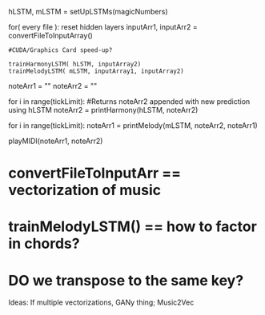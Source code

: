 
hLSTM, mLSTM = setUpLSTMs(magicNumbers)

for( every file ):
    reset hidden layers
    inputArr1, inputArr2 = convertFileToInputArray()

    #CUDA/Graphics Card speed-up?

    trainHarmonyLSTM( hLSTM, inputArray2)
    trainMelodyLSTM( mLSTM, inputArray1, inputArray2)

noteArr1 = ""
noteArr2 = ""

for i in range(tickLimit):
    #Returns noteArr2 appended with new prediction using hLSTM
    noteArr2 = printHarmony(hLSTM, noteArr2)

for i in range(tickLimit):
    noteArr1 = printMelody(mLSTM, noteArr2, noteArr1)

playMIDI(noteArr1, noteArr2)

# convertFileToInputArr == vectorization of music
# trainMelodyLSTM() == how to factor in chords?
# DO we transpose to the same key?
 Ideas: If multiple vectorizations, GANy thing; Music2Vec
